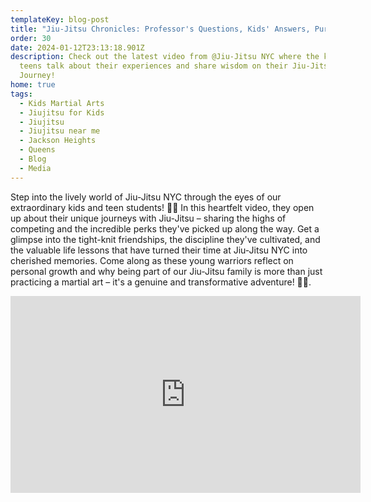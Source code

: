 ```yaml
---
templateKey: blog-post
title: "Jiu-Jitsu Chronicles: Professor's Questions, Kids' Answers, Pure Wisdom!"
order: 30
date: 2024-01-12T23:13:18.901Z
description: Check out the latest video from @Jiu-Jitsu NYC where the kids and
  teens talk about their experiences and share wisdom on their Jiu-Jitsu
  Journey!
home: true
tags:
  - Kids Martial Arts
  - Jiujitsu for Kids
  - Jiujitsu
  - Jiujitsu near me
  - Jackson Heights
  - Queens
  - Blog
  - Media
---
```

Step into the lively world of Jiu-Jitsu NYC through the eyes of our extraordinary kids and teen students! 🥋🌟 In this heartfelt video, they open up about their unique journeys with Jiu-Jitsu – sharing the highs of competing and the incredible perks they've picked up along the way. Get a glimpse into the tight-knit friendships, the discipline they've cultivated, and the valuable life lessons that have turned their time at Jiu-Jitsu NYC into cherished memories. Come along as these young warriors reflect on personal growth and why being part of our Jiu-Jitsu family is more than just practicing a martial art – it's a genuine and transformative adventure! 💪✨.

<iframe width="560" height="315" src="https://www.youtube.com/embed/uz2zG-VkSC8?si=zEjlrs8-f3sGht-8" title="YouTube video player" frameborder="0" allow="accelerometer; autoplay; clipboard-write; encrypted-media; gyroscope; picture-in-picture; web-share" allowfullscreen></iframe>